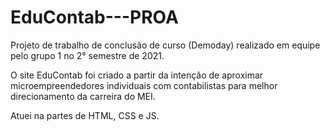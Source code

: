 # EduContab---PROA
Projeto de trabalho de conclusão de curso (Demoday) realizado em equipe pelo grupo 1 no 2° semestre de 2021. 

O site EduContab foi criado a partir da intenção de aproximar microempreendedores individuais com contabilistas para melhor direcionamento da carreira do MEI. 

Atuei na partes de HTML, CSS e JS. 
